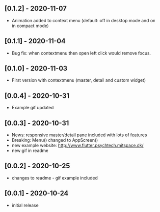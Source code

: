 ## [0.1.2] - 2020-11-07

- Animation added to context menu (default: off in desktop mode and on in compact mode)

## [0.1.1] - 2020-11-04

- Bug fix: when contextmenu then open left click would remove focus.

## [0.1.0] - 2020-11-03

- First version with contextmenu (master, detail and custom widget)


## [0.0.4] - 2020-10-31

- Example gif updated

## [0.0.3] - 2020-10-31

- News: responsive master/detail pane included with lots of features
- Breaking: Menu() changed to AppScreen()
- new example website: http://www.flutter.psychtech.mitspace.dk/
- new gif in readme

## [0.0.2] - 2020-10-25

- changes to readme - gif example included

## [0.0.1] - 2020-10-24

- initial release
